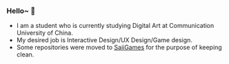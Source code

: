 ### Hello~ 👋

 - I am a student who is currently studying Digital Art at Communication University of China.
 - My desired job is Interactive Design/UX Design/Game design.
 - Some repositories were moved to [SaiiGames](https://github.com/SaiiGames) for the purpose of keeping clean.
<!--
**cnqdztp/cnqdztp** is a ✨ _special_ ✨ repository because its `README.md` (this file) appears on your GitHub profile.

Here are some ideas to get you started:

- 🔭 I’m currently working on ...
- 🌱 I’m currently learning ...
- 👯 I’m looking to collaborate on ...
- 🤔 I’m looking for help with ...
- 💬 Ask me about ...
- 📫 How to reach me: ...
- 😄 Pronouns: ...
- ⚡ Fun fact: ...
-->
